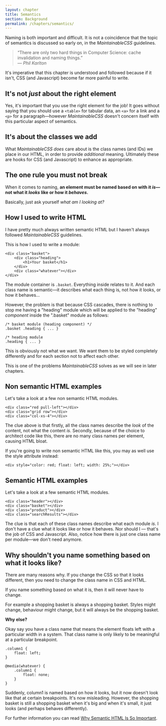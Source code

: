 ```yaml
---
layout: chapter
title: Semantics
section: Background
permalink: /chapters/semantics/
---
```


Naming is both important and difficult. It is not a coincidence that the topic of semantics is discussed so early on, in the *MaintainableCSS* guidelines.

> &ldquo;There are only two hard things in Computer Science: cache invalidation and naming things.&rdquo;
<br>&mdash; <cite>Phil Karlton</cite>

It's imperative that this chapter is understood and followed because if it isn't, CSS (and Javascript) become far more painful to write.

## It's not *just* about the right element

Yes, it's important that you use the right element for the job! It goes without saying that you should use a `<table>` for tabular data, an `<a>` for a link and a `<p>` for a paragraph&mdash;however *MaintainableCSS* doesn't concern itself with this particular aspect of semantics.

## It's about the classes we add

What *MaintainableCSS* *does* care about is the class names (and IDs) we place in our HTML, in order to provide *additional* meaning. Ultimately these are hooks for CSS (and Javascript) to enhance as appropriate.

## The one rule you must not break

When it comes to naming, **an element must be named based on with it *is*&mdash;not what it *looks* like or how it *behaves*.**

Basically, just ask yourself *what am I looking at?*

## How I used to write HTML

I have pretty much always written semantic HTML but I haven't always followed *MaintainableCSS* guidelines.

This is how I used to write a module:

	<div class="basket">
		<div class="heading">
			<h1>Your basket</h1>
		</div>
		<div class="whatever"></div>
	</div>

The module container is `.basket`. Everything inside relates to it. And each class name is semantic&mdash;it describes what each thing is, not how it looks, or how it behaves...

However, the problem is that because CSS cascades, there is nothing to stop me having a "heading" module which will be applied to the "heading" *component* inside the ".basket" module as follows:

	/* basket module (heading component) */
	.basket .heading { ... }

	/* heading module
	.heading { ... }

This is obviously not what we want. We want them to be styled completely differently and for each section not to affect each other.

This is one of the problems *MaintainableCSS* solves as we will see in later chapters.

## Non semantic HTML examples

Let's take a look at a few non semantic HTML modules.

	<div class="red pull-left"></div>
	<div class="grid row"></div>
	<div class="col-xs-4"></div>

The clue above is that firstly, all the class names describe the *look* of the content, not what the content *is*. Secondly, because of the choice to architect code like this, there are no many class names per element, causing HTML bloat.

If you're going to write non semantic HTML like this, you may as well use the style attribute instead:

	<div style="color: red; float: left; width: 25%;"></div>

## Semantic HTML examples

Let's take a look at a few semantic HTML modules.

	<div class="header"></div>
	<div class="basket"></div>
	<div class="product"></div>
	<div class="searchResults"></div>

The clue is that each of these class names describe what each module *is*. I don't have a clue what it looks like or how it behaves. Nor should I &mdash; that's the job of CSS and Javascript. Also, notice how there is just one class name per module&mdash;we don't need anymore.

## Why shouldn't you name something based on what it looks like?

There are many reasons why. If you change the CSS so that it looks different, then you need to change the class name in CSS and HTML.

If you name something based on what it is, then it will never have to change.

For example a shopping basket is always a shopping basket. Styles might change, behaviour might change, but it will always be the shopping basket.

**Why else?**

Okay say you have a class name that means the element floats left with a particular width in a system. That class name is only likely to be meaningful at a particular breakpoint.

	.column1 {
		float: left;
	}

	@media(whatever) {
		.column1 {
			float: none;
		}
	}

Suddenly, column1 is named based on how it looks, but it now doesn't look like that at certain breakpoints. It's now misleading. However, the shopping basket is still a shopping basket when it's big and when it's small, it just looks (and perhaps behaves differently).

For further information you can read [Why Semantic HTML Is So Important](http://adamsilver.io/articles/why-semantic-html-is-so-important/).
